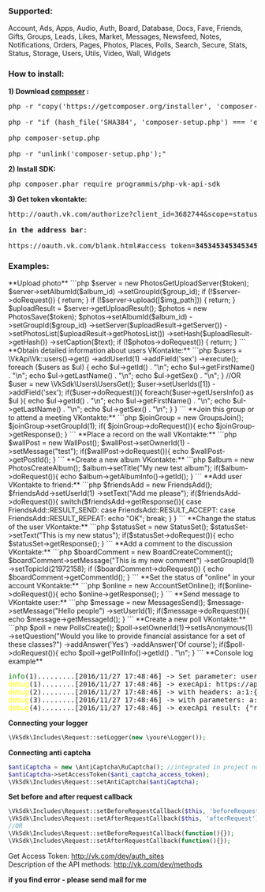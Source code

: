 <h3>Supported:</h3>
Account, Ads, Apps, Audio, Auth, Board, Database, Docs, Fave, Friends, Gifts, Groups,
Leads, Likes, Market, Messages, Newsfeed, Notes, Notifications, Orders, Pages, Photos,
Places, Polls, Search, Secure, Stats, Status, Storage, Users, Utils, Video, Wall, Widgets

<h3>How to install:</h3>

**1) Download [composer](https://getcomposer.org/download/) :**
<pre>
php -r "copy('https://getcomposer.org/installer', 'composer-setup.php');" <br>
php -r "if (hash_file('SHA384', 'composer-setup.php') === 'e115a8dc7871f15d853148a7fbac7da27d6c0030b848d9b3dc09e2a0388afed865e6a3d6b3c0fad45c48e2b5fc1196ae') { echo 'Installer verified'; } else { echo 'Installer corrupt'; unlink('composer-setup.php'); } echo PHP_EOL;" <br>
php composer-setup.php <br>
php -r "unlink('composer-setup.php');" 
</pre>
**2) Install SDK:**
<pre>
php composer.phar require programmis/php-vk-api-sdk
</pre>
**3) Get token vkontakte:**
<pre>
http://oauth.vk.com/authorize?client_id=3682744&scope=status,friends,wall,offline,photos,market&redirect_uri=http://oauth.vk.com/blank.html&display=page&response_type=token <br>
<b>in the address bar</b>: <br>
https://oauth.vk.com/blank.html#access_token=<b>345345345345345345345345345d73e7de6acf1475ca460d</b>&expires_in=0&user_id=1 
</pre>

<h3>Examples:</h3>
**Upload photo**
```php
$server = new PhotosGetUploadServer($token);
$server->setAlbumId($album_id)
    ->setGroupId($group_id);
if (!$server->doRequest()) {
    return;
}
if (!$server->upload([$img_path])) {
    return;
}
$uploadResult = $server->getUploadResult();
$photos = new PhotosSave($token);
$photos->setAlbumId($album_id)
    ->setGroupId($group_id)
    ->setServer($uploadResult->getServer())
    ->setPhotosList($uploadResult->getPhotosList())
    ->setHash($uploadResult->getHash())
    ->setCaption($text);
if (!$photos->doRequest()) {
    return;
}
```
**Obtain detailed information about users VKontakte:**
```php
$users = \VkApi\Vk::users()->get()
    ->addUserId(1)
    ->addField('sex')
    ->execute();
foreach ($users as $uI) {
    echo $uI->getId() . "\n";
    echo $uI->getFirstName() . "\n";
    echo $uI->getLastName() . "\n";
    echo $uI->getSex() . "\n";
}
//OR
$user = new \VkSdk\Users\UsersGet();
$user->setUserIds([1])
    ->addField('sex');
if($user->doRequest()){
    foreach($user->getUsersInfo() as $uI ){
        echo $uI->getId() . "\n";
        echo $uI->getFirstName() . "\n";
        echo $uI->getLastName() . "\n";
        echo $uI->getSex() . "\n";
    }
}
```
**Join this group or to attend a meeting VKontakte:**
```php
$joinGroup = new GroupsJoin();
$joinGroup->setGroupId(1);
if( $joinGroup->doRequest()){
    echo $joinGroup->getResponse();
}
```
**Place a record on the wall VKontakte:**
```php
$wallPost = new WallPost();
$wallPost->setOwnerId(1)
    ->setMessage("test");
if($wallPost->doRequest()){
    echo $wallPost->getPostId();
}
```
**Create a new album VKontakte:**
```php
$album = new PhotosCreateAlbum();
$album->setTitle("My new test album");
if($album->doRequest()){
    echo $album->getAlbumInfo()->getId();
}
```
**Add user VKontakte to friend:**
```php
$friendsAdd = new FriendsAdd();
$friendsAdd->setUserId(1)
    ->setText("Add me please");
if($friendsAdd->doRequest()){
    switch($friendsAdd->getResponse()){
        case FriendsAdd::RESULT_SEND:
        case FriendsAdd::RESULT_ACCEPT:
        case FriendsAdd::RESULT_REPEAT:
            echo "OK";
            break;
    }
}
```
**Change the status of the user VKontakte:**
```php
$statusSet = new StatusSet();
$statusSet->setText("This is my new status");
if($statusSet->doRequest()){
    echo $statusSet->getResponse();
}
```
**Add a comment to the discussion VKontakte:**
```php
$boardComment = new BoardCreateComment();
$boardComment->setMessage("This is my new comment")
    ->setGroupId(1)
    ->setTopicId(21972158);
if ($boardComment->doRequest()) {
    echo $boardComment->getCommentId();
}
```
**Set the status of "online" in your account VKontakte:**
```php
$online = new AccountSetOnline();
if($online->doRequest()){
    echo $online->getResponse();
}
```
**Send message to VKontakte user:**
```php
$message = new MessagesSend();
$message->setMessage("Hello people")
    ->setUserId(1);
if($message->doRequest()){
    echo $message->getMessageId();
}
```
**Create a new poll VKontakte:**
```php
$poll = new PollsCreate();
$poll->setOwnerId(1)->setIsAnonymous(1)
     ->setQuestion("Would you like to provide financial assistance for a set of these classes?")
     ->addAnswer('Yes')
     ->addAnswer('Of course');
if($poll->doRequest()){
    echo $poll->getPollInfo()->getId() . "\n";
}
```
**Console log example**
<pre>
<span style="color:green;">info</span>(1).........[2016/11/27 17:48:46] -> Set parameter: user_ids as array, values: a:1:{i:0;i:1;}
<span style="color:yellow;">debug</span>(1)........[2016/11/27 17:48:46] -> execApi: https://api.vk.com/method/users.get?v=5.60
<span style="color:yellow;">debug</span>(2)........[2016/11/27 17:48:46] -> with headers: a:1:{s:12:"Content-type";s:19:"multipart/form-data";}
<span style="color:yellow;">debug</span>(3)........[2016/11/27 17:48:46] -> with parameters: a:1:{s:8:"user_ids";s:1:"1";}
<span style="color:yellow;">debug</span>(4)........[2016/11/27 17:48:46] -> execApi result: {"response":[{"id":1,"first_name":"Павел","last_name":"Дуров"}]}
</pre>

**Connecting your logger**
```php
\VkSdk\Includes\Request::setLogger(new \youre\Logger());
```

**Connecting anti captcha**
```php
$antiCaptcha = new \AntiCaptcha\RuCaptcha(); //integrated in project now
$antiCaptcha->setAccessToken($anti_captcha_access_token);
\VkSdk\Includes\Request::setAntiCaptcha($antiCaptcha);
```

**Set before and after request callback**
```php
\VkSdk\Includes\Request::setBeforeRequestCallback($this, 'beforeRequest');
\VkSdk\Includes\Request::setAfterRequestCallback($this, 'afterRequest');
//OR
\VkSdk\Includes\Request::setBeforeRequestCallback(function(){});
\VkSdk\Includes\Request::setAfterRequestCallback(function(){});
```

Get Access Token: http://vk.com/dev/auth_sites
<br> Description of the API methods: http://vk.com/dev/methods

**if you find error - please send mail for me**
 